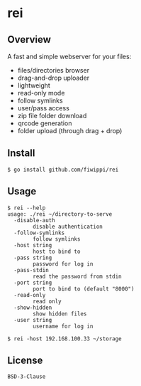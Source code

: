 # rei

## Overview
A fast and simple webserver for your files:

- files/directories browser
- drag-and-drop uploader
- lightweight
- read-only mode
- follow symlinks
- user/pass access
- zip file folder download
- qrcode generation
- folder upload (through drag + drop)

## Install
```console
$ go install github.com/fiwippi/rei
```

## Usage
```console
$ rei --help
usage: ./rei ~/directory-to-serve
  -disable-auth
        disable authentication
  -follow-symlinks
        follow symlinks
  -host string
        host to bind to
  -pass string
        password for log in
  -pass-stdin
        read the password from stdin
  -port string
        port to bind to (default "8000")
  -read-only
        read only
  -show-hidden
        show hidden files
  -user string
        username for log in

$ rei -host 192.168.100.33 ~/storage
```

## License
`BSD-3-Clause`
